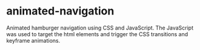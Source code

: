 # animated-navigation
Animated hamburger navigation using CSS and JavaScript. The JavaScript was used to target the html elements and trigger the CSS transitions and keyframe animations.